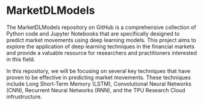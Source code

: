# MarketDLModels
The MarketDLModels repository on GitHub is a comprehensive collection of Python code and Jupyter Notebooks that are specifically designed to predict market movements using deep learning models. This project aims to explore the application of deep learning techniques in the financial markets and provide a valuable resource for researchers and practitioners interested in this field.

In this repository, we will be focusing on several key techniques that have proven to be effective in predicting market movements. These techniques include Long Short-Term Memory (LSTM), Convolutional Neural Networks (CNN), Recurrent Neural Networks (RNN), and the TPU Research Cloud infrustructure. 


